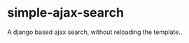 simple-ajax-search
==================

A django based ajax search, without reloading the template..
